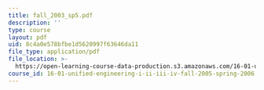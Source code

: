 ```yaml
---
title: fall_2003_sp5.pdf
description: ''
type: course
layout: pdf
uid: 8c4a0e578bfbe1d5620997f63646da11
file_type: application/pdf
file_location: >-
  https://open-learning-course-data-production.s3.amazonaws.com/16-01-unified-engineering-i-ii-iii-iv-fall-2005-spring-2006/8c4a0e578bfbe1d5620997f63646da11_fall_2003_sp5.pdf
course_id: 16-01-unified-engineering-i-ii-iii-iv-fall-2005-spring-2006
---
```

